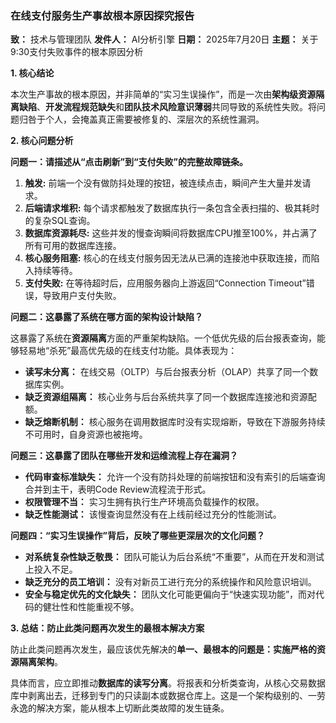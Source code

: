 ### **在线支付服务生产事故根本原因探究报告**

**致：** 技术与管理团队
**发件人：** AI分析引擎
**日期：** 2025年7月20日
**主题：** 关于9:30支付失败事件的根本原因分析

**1. 核心结论**

本次生产事故的根本原因，并非简单的“实习生误操作”，而是一次由**架构级资源隔离缺陷**、**开发流程规范缺失**和**团队技术风险意识薄弱**共同导致的系统性失败。将问题归咎于个人，会掩盖真正需要被修复的、深层次的系统性漏洞。

**2. 核心问题分析**

**问题一：请描述从“点击刷新”到“支付失败”的完整故障链条。**

1.  **触发:** 前端一个没有做防抖处理的按钮，被连续点击，瞬间产生大量并发请求。
2.  **后端请求堆积:** 每个请求都触发了数据库执行一条包含全表扫描的、极其耗时的复杂SQL查询。
3.  **数据库资源耗尽:** 这些并发的慢查询瞬间将数据库CPU推至100%，并占满了所有可用的数据库连接。
4.  **核心服务阻塞:** 核心的在线支付服务因无法从已满的连接池中获取连接，而陷入持续等待。
5.  **支付失败:** 在等待超时后，应用服务器向上游返回“Connection Timeout”错误，导致用户支付失败。

**问题二：这暴露了系统在哪方面的架构设计缺陷？**

这暴露了系统在**资源隔离**方面的严重架构缺陷。一个低优先级的后台报表查询，能够轻易地“杀死”最高优先级的在线支付功能。具体表现为：

*   **读写未分离：** 在线交易（OLTP）与后台报表分析（OLAP）共享了同一个数据库实例。
*   **缺乏资源组隔离：** 核心业务与后台系统共享了同一个数据库连接池和资源配额。
*   **缺乏熔断机制：** 核心服务在调用数据库时没有实现熔断，导致在下游服务持续不可用时，自身资源也被拖垮。

**问题三：这暴露了团队在哪些开发和运维流程上存在漏洞？**

*   **代码审查标准缺失：** 允许一个没有防抖处理的前端按钮和没有索引的后端查询合并到主干，表明Code Review流程流于形式。
*   **权限管理不当：** 实习生拥有执行生产环境高负载操作的权限。
*   **缺乏性能测试：** 该慢查询显然没有在上线前经过充分的性能测试。

**问题四：“实习生误操作”背后，反映了哪些更深层次的文化问题？**

*   **对系统复杂性缺乏敬畏：** 团队可能认为后台系统“不重要”，从而在开发和测试上投入不足。
*   **缺乏充分的员工培训：** 没有对新员工进行充分的系统操作和风险意识培训。
*   **安全与稳定优先的文化缺失：** 团队文化可能更偏向于“快速实现功能”，而对代码的健壮性和性能重视不够。

**3. 总结：防止此类问题再次发生的最根本解决方案**

防止此类问题再次发生，最应该优先解决的**单一、最根本的问题是：实施严格的资源隔离架构**。

具体而言，应立即推动**数据库的读写分离**。将报表和分析类查询，从核心交易数据库中剥离出去，迁移到专门的只读副本或数据仓库上。这是一个架构级别的、一劳永逸的解决方案，能从根本上切断此类故障的发生链条。
